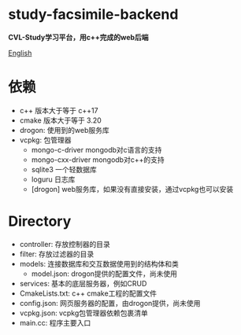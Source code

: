 # study-facsimile-backend
**CVL-Study学习平台，用c++完成的web后端**

[English](README.md)

# 依赖
- c++ 版本大于等于 c++17
- cmake 版本大于等于 3.20
- drogon: 使用到的web服务库
- vcpkg:  包管理器
    - mongo-c-driver  mongodb对c语言的支持
    - mongo-cxx-driver mongodb对c++的支持
    - sqlite3  一个轻数据库
    - loguru  日志库
    - [drogon] web服务库，如果没有直接安装，通过vcpkg也可以安装

# Directory
- controller: 存放控制器的目录
- filter: 存放过滤器的目录
- models: 连接数据库和交互数据使用到的结构体和类
    - model.json: drogon提供的配置文件，尚未使用
- services: 基本的底层服务器，例如CRUD
- CmakeLists.txt: c++ cmake工程的配置文件
- config.json: 网页服务器的配置，由drogon提供，尚未使用
- vcpkg.json: vcpkg包管理器依赖包裹清单
- main.cc: 程序主要入口